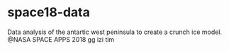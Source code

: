 # space18-data
 Data analysis of the antartic west peninsula to create a crunch ice model. @NASA SPACE APPS 2018 gg izi tim
   